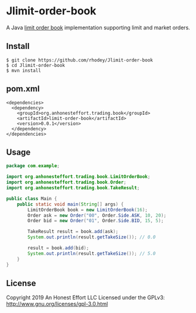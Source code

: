 # Jlimit-order-book
A Java [limit order book](https://www.investopedia.com/terms/o/order-book.asp) implementation supporting limit and market orders.

## Install
```
$ git clone https://github.com/rhodey/Jlimit-order-book
$ cd Jlimit-order-book
$ mvn install
```

## pom.xml
```
<dependencies>
  <dependency>
    <groupId>org.anhonesteffort.trading.book</groupId>
    <artifactId>limit-order-book</artifactId>
    <version>0.0.1</version>
  </dependency>
</dependencies>
```

## Usage
```java
package com.example;

import org.anhonesteffort.trading.book.LimitOrderBook;
import org.anhonesteffort.trading.book.Order;
import org.anhonesteffort.trading.book.TakeResult;

public class Main {
    public static void main(String[] args) {
        LimitOrderBook book = new LimitOrderBook(16);
        Order ask = new Order("00", Order.Side.ASK, 10, 20);
        Order bid = new Order("01", Order.Side.BID, 15, 5);

        TakeResult result = book.add(ask);
        System.out.println(result.getTakeSize()); // 0.0

        result = book.add(bid);
        System.out.println(result.getTakeSize()); // 5.0
    }
}
```

## License
Copyright 2019 An Honest Effort LLC
Licensed under the GPLv3: http://www.gnu.org/licenses/gpl-3.0.html
